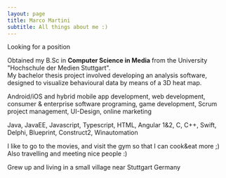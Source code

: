 ```yaml
---
layout: page
title: Marco Martini
subtitle: All things about me :)
---
```

<span class="fa fa-briefcase about-icon"></span>
Looking for a position

<span class="fa fa-graduation-cap about-icon"></span>
Obtained my B.Sc in <strong>Computer Science in Media</strong> from the University "Hochschule der Medien Stuttgart".  
My bachelor thesis project involved developing an analysis software, designed to visualize behavioural data by means of a 3D heat map.

<span class="fa fa-file-text-o about-icon"></span>
Android/iOS and hybrid mobile app development, web development, consumer & enterprise software programing, game development, Scrum project management, UI-Design, online marketing

<span class="fa fa-code about-icon"></span>
Java, JavaEE, Javascript, Typescript, HTML, Angular 1&2, C, C++, Swift, Delphi, Blueprint, Construct2, Winautomation  

<span class="fa fa-heart about-icon"></span>
I like to go to the movies, and visit the gym so that I can cook&eat more ;) Also travelling and meeting nice people :)

<span class="fa fa-globe about-icon"></span>
Grew up and living in a small village near Stuttgart Germany
